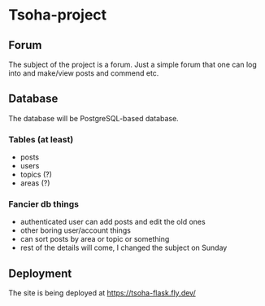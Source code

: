 # Tsoha-project

## Forum

The subject of the project is a forum. Just a simple forum that one can log into and make/view posts and commend etc.

## Database

The database will be PostgreSQL-based database.

### Tables (at least)
* posts
* users
* topics (?)
* areas (?)

### Fancier db things
* authenticated user can add posts and edit the old ones
* other boring user/account things
* can sort posts by area or topic or something
* rest of the details will come, I changed the subject on Sunday

## Deployment

The site is being deployed at https://tsoha-flask.fly.dev/
